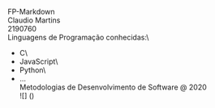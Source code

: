 FP-Markdown\
Claudio Martins\
2190760\
Linguagens de Programação conhecidas:\
- C\
- JavaScript\
- Python\
- ...\
Metodologias de Desenvolvimento de Software @ 2020\
![]
()
